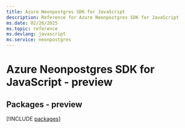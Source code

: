 ```yaml
---
title: Azure Neonpostgres SDK for JavaScript
description: Reference for Azure Neonpostgres SDK for JavaScript
ms.date: 02/26/2025
ms.topic: reference
ms.devlang: javascript
ms.service: neonpostgres
---
```

# Azure Neonpostgres SDK for JavaScript - preview
## Packages - preview
[!INCLUDE [packages](neonpostgres-index.md)]